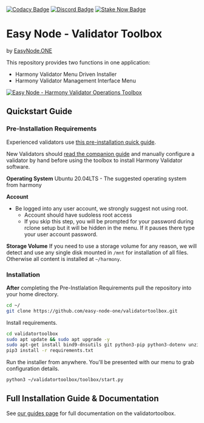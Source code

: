 [![Codacy Badge](https://app.codacy.com/project/badge/Grade/215c4479f0304b40a535f7e84ce75f55)](https://www.codacy.com/gh/easy-node-one/validatortoolbox/dashboard?utm_source=github.com&amp;utm_medium=referral&amp;utm_content=easy-node-one/validatortoolbox&amp;utm_campaign=Badge_Grade)
[![Discord Badge](https://img.shields.io/badge/chat-discord-purple?logo=discord)](https://discord.gg/Rcz5T6D9CV)
[![Stake Now Badge](https://img.shields.io/badge/stake-harmony-brightgreen)](https://bit.ly/easynode)

# Easy Node - Validator Toolbox
by [EasyNode.ONE](http://EasyNode.ONE "EasyNode.ONE")

This repository provides two functions in one application:
-   Harmony Validator Menu Driven Installer
-   Harmony Validator Management Interface Menu

[![Easy Node - Harmony Validator Operations Toolbox](http://img.youtube.com/vi/mtlgZQc7BjM/0.jpg)](https://www.youtube.com/watch?v=mtlgZQc7BjM "Easy Node - Harmony Validator Operations Toolbox")

## Quickstart Guide
### Pre-Installation Requirements
Experienced validators use [this pre-installation quick guide](https://guides.easynode.one/harmony/toolbox/quick-install "this pre-installation quick guide").

New Validators should [read the companion guide](https://guides.easynode.one/harmony/companion) and manually configure a validator by hand before using the toolbox to install Harmony Validator software.

**Operating System**
Ubuntu 20.04LTS - The suggested operating system from harmony

**Account**
-   Be logged into any user account, we strongly suggest not using root.
	-   Account should have sudoless root access
	-   If you skip this step, you will be prompted for your password during rclone setup but it will be hidden in the menu. If it pauses there type your user account password.

**Storage Volume**
If you need to use a storage volume for any reason, we will detect and use any single disk mounted in `/mnt` for installation of all files. Otherwise all content is installed at `~/harmony`.

### Installation
**After** completing the Pre-Instlalation Requirements pull the repository into your home directory.
```bash
cd ~/
git clone https://github.com/easy-node-one/validatortoolbox.git
```
Install requirements.
```bash
cd validatortoolbox
sudo apt update && sudo apt upgrade -y
sudo apt-get install bind9-dnsutils git python3-pip python3-dotenv unzip -y
pip3 install -r requirements.txt
```
Run the installer from anywhere. You'll be presented with our menu to grab configuration details.
```bash
python3 ~/validatortoolbox/toolbox/start.py
```

## Full Installation Guide & Documentation
See [our guides page](https://guides.easynode.one/harmony) for full documentation on the validatortoolbox.
